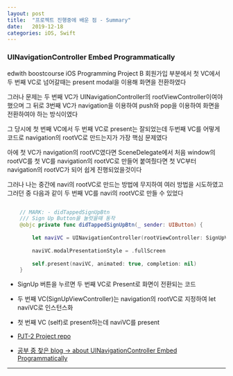 ```yaml
---
layout: post
title:  "프로젝트 진행중에 배운 점 - Summary"
date:   2019-12-18
categories: iOS, Swift
---
```


### UINavigationController Embed Programmatically

edwith boostcourse iOS Programming Project B 회원가입 부분에서 첫 VC에서 두 번째 VC로 넘어갈때는 present modal을 이용해 화면을 전환하였다

그러나 문제는 두 번째 VC가 UINavigationController의 rootViewController이여야 했으며 그 뒤로 3번째 VC가 navigation을 이용하여 push와 pop을 이용하여 화면을 전환하여야 하는 방식이였다

그 당시에 첫 번째 VC에서 두 번째 VC로 present는 잘되었는데 두번째 VC를 어떻게 코드로 navigation의 rootVC로 만드는지가 가장 핵심 문제였다

아에 첫 VC가 navigation의 rootVC였다면 SceneDelegate에서 처음 window의 rootVC를 첫 VC를 navigation의 rootVC로 만들어 붙여줬다면 첫 VC부터 navigation의 rootVC가 되어 쉽게 진행되었을것이다

그러나 나는 중간에 navi의 rootVC로 만드는 방법에 무지하여 여러 방법을 시도하였고 그러던 중 다음과 같이 두 번째 VC를 navi의 rootVC로 만들 수 있었다

```swift

    // MARK: - didTappedSignUpBtn
    /// Sign Up Button을 눌럿을때 동작
    @objc private func didTappedSignUpBtn(_ sender: UIButton) {
        
        let naviVC = UINavigationController(rootViewController: SignUpViewController())
        
        naviVC.modalPresentationStyle = .fullScreen
        
        self.present(naviVC, animated: true, completion: nil)
    }

```

- SignUp 버튼을 누르면 두 번째 VC로 Present로 화면이 전환되는 코드

- 두 번째 VC(SignUpViewController)는 navigation의 rootVC로 지정하여 let naviVC로 인스턴스화

- 첫 번째 VC (self)로 present하는데 naviVC를 present

- [PJT-2 Project repo](https://github.com/VincentGeranium/edwithStudy-project-3/tree/master/PJT2-SignUp)

- [공부 중 찾은 blog -> about UINavigationController Embed Programmatically](https://anum.io/2018/02/15/embed-a-uiviewcontroller-in-a-uinavigationcontroller-programmatically/)

- - -

